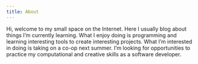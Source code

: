 ```yaml
---
title: About
---
```


Hi, welcome to my small space on the Internet. Here I usually blog about things I’m currently learning. What I enjoy doing is programming and learning interesting tools to create interesting projects. What I’m interested in doing is taking on a co-op next summer. I’m looking for opportunities to practice my computational and creative skills as a software developer.
